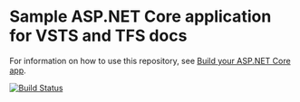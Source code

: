 # Sample ASP.NET Core application for VSTS and TFS docs

For information on how to use this repository, see [Build your ASP.NET Core app](https://docs.microsoft.com/en-us/vsts/build-release/apps/aspnet/build-aspnet-core).

[![Build Status](https://notredame.visualstudio.com/_apis/public/build/definitions/8511b646-a5c3-4ade-95ff-2184014ffaa6/12/badge)](https://notredame.visualstudio.com/Git2/_build/index?definitionId=12)  
